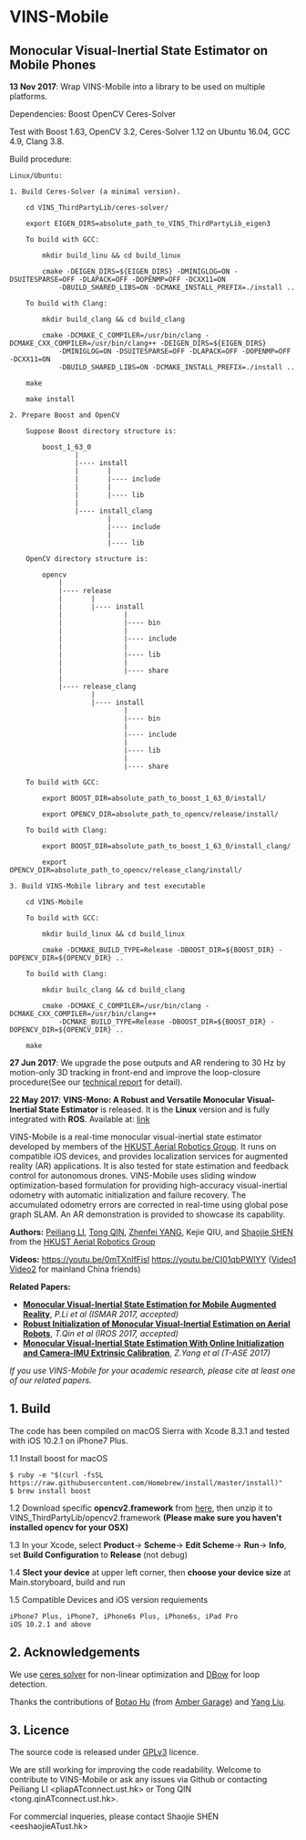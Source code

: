 # VINS-Mobile
## Monocular Visual-Inertial State Estimator on Mobile Phones

**13 Nov 2017**: Wrap VINS-Mobile into a library to be used on multiple platforms.

Dependencies: 
	Boost 
	OpenCV 
	Ceres-Solver

Test with Boost 1.63, OpenCV 3.2, Ceres-Solver 1.12 on Ubuntu 16.04, GCC 4.9, Clang 3.8.

Build procedure:

	Linux/Ubuntu:

	1. Build Ceres-Solver (a minimal version). 
		
		cd VINS_ThirdPartyLib/ceres-solver/
		
		export EIGEN_DIRS=absolute_path_to_VINS_ThirdPartyLib_eigen3

		To build with GCC:

			mkdir build_linu && cd build_linux

			cmake -DEIGEN_DIRS=${EIGEN_DIRS} -DMINIGLOG=ON -DSUITESPARSE=OFF -DLAPACK=OFF -DOPENMP=OFF -DCXX11=ON 
				-DBUILD_SHARED_LIBS=ON -DCMAKE_INSTALL_PREFIX=./install ..

		To build with Clang:

			mkdir build_clang && cd build_clang

			cmake -DCMAKE_C_COMPILER=/usr/bin/clang -DCMAKE_CXX_COMPILER=/usr/bin/clang++ -DEIGEN_DIRS=${EIGEN_DIRS} 
				-DMINIGLOG=ON -DSUITESPARSE=OFF -DLAPACK=OFF -DOPENMP=OFF -DCXX11=ON 
				-DBUILD_SHARED_LIBS=ON -DCMAKE_INSTALL_PREFIX=./install ..
		
		make 

		make install

	2. Prepare Boost and OpenCV

		Suppose Boost directory structure is:

			boost_1_63_0
					|
					|---- install
					|		|
					|		|---- include 
					|		|
					|		|---- lib
					|
					|---- install_clang
							|
							|---- include 
							|
							|---- lib

		OpenCV directory structure is:

			opencv
				|
				|---- release
				|		|
				|		|---- install
				|				|
				|				|---- bin
				|				|
				|				|---- include
				|				|
				|				|---- lib
				|				|
				|				|---- share
				|
				|---- release_clang
						|
						|---- install
								|
								|---- bin
								|
								|---- include
								|
								|---- lib
								|
								|---- share		

		To build with GCC:

			export BOOST_DIR=absolute_path_to_boost_1_63_0/install/

			export OPENCV_DIR=absolute_path_to_opencv/release/install/

		To build with Clang:

			export BOOST_DIR=absolute_path_to_boost_1_63_0/install_clang/

			export OPENCV_DIR=absolute_path_to_opencv/release_clang/install/

	3. Build VINS-Mobile library and test executable

		cd VINS-Mobile

		To build with GCC:

			mkdir build_linux && cd build_linux 

			cmake -DCMAKE_BUILD_TYPE=Release -DBOOST_DIR=${BOOST_DIR} -DOPENCV_DIR=${OPENCV_DIR} ..

		To build with Clang:

			mkdir builc_clang && cd build_clang

			cmake -DCMAKE_C_COMPILER=/usr/bin/clang -DCMAKE_CXX_COMPILER=/usr/bin/clang++ 
				-DCMAKE_BUILD_TYPE=Release -DBOOST_DIR=${BOOST_DIR} -DOPENCV_DIR=${OPENCV_DIR} .. 

		make 

**27 Jun 2017**: We upgrade the pose outputs and AR rendering to 30 Hz by motion-only 3D tracking in front-end and improve the loop-closure procedure(See our [technical report](https://github.com/HKUST-Aerial-Robotics/VINS-Mono/blob/master/support_files/paper/tro_technical_report.pdf) for detail).

**22 May 2017**:  **VINS-Mono: A Robust and Versatile Monocular Visual-Inertial State Estimator** is released. It is the **Linux** version and is fully integrated with **ROS**. Available at: [link](https://github.com/HKUST-Aerial-Robotics/VINS-Mono)


VINS-Mobile is a real-time monocular visual-inertial state estimator developed by members of the [HKUST Aerial Robotics Group](http://uav.ust.hk/). It runs on compatible iOS devices, and provides localization services for augmented reality (AR) applications. It is also tested for state estimation and feedback control for autonomous drones. VINS-Mobile uses sliding window optimization-based formulation for providing high-accuracy visual-inertial odometry with automatic initialization and failure recovery. The accumulated odometry errors are corrected in real-time using global pose graph SLAM. An AR demonstration is provided to showcase its capability.

**Authors:** [Peiliang LI](https://github.com/PeiliangLi), [Tong QIN](https://github.com/qintony), [Zhenfei YANG](https://github.com/dvorak0), Kejie QIU, and [Shaojie SHEN](http://www.ece.ust.hk/ece.php/profile/facultydetail/eeshaojie) from the [HKUST Aerial Robotics Group](http://uav.ust.hk/)

**Videos:** https://youtu.be/0mTXnIfFisI https://youtu.be/CI01qbPWlYY ([Video1](http://www.bilibili.com/video/av10813373/) [Video2](http://www.bilibili.com/video/av10813030/) for mainland China friends)

**Related Papers:**
* [**Monocular Visual-Inertial State Estimation for Mobile Augmented Reality**](http://www.ece.ust.hk/~eeshaojie/ismar2017peiliang.pdf), *P.Li et al (ISMAR 2017, accepted)*
* [**Robust Initialization of Monocular Visual-Inertial Estimation on Aerial Robots**](http://www.ece.ust.hk/~eeshaojie/iros2017tong.pdf), *T.Qin et al (IROS 2017, accepted)*
* [**Monocular Visual-Inertial State Estimation With Online Initialization and Camera-IMU Extrinsic Calibration**](http://ieeexplore.ieee.org/document/7463059/), *Z.Yang et al (T-ASE 2017)*

*If you use VINS-Mobile for your academic research, please cite at least one of our related papers.*

## 1. Build

The code has been compiled on macOS Sierra with Xcode 8.3.1 and tested with iOS 10.2.1 on iPhone7 Plus.

1.1 Install boost for macOS
```
$ ruby -e "$(curl -fsSL https://raw.githubusercontent.com/Homebrew/install/master/install)"
$ brew install boost
```

1.2 Download specific **opencv2.framework** from [here](http://uav.ust.hk/storage/opencv2.framework.zip), then unzip it to VINS_ThirdPartyLib/opencv2.framework
    **(Please make sure you haven't installed opencv for your OSX)**

1.3 In your Xcode, select **Product**-> **Scheme**-> **Edit Scheme**-> **Run**-> **Info**, set **Build Configuration** to **Release** (not debug)

1.4 **Slect your device** at upper left corner, then **choose your device size** at Main.storyboard, build and run

1.5 Compatible Devices and iOS version requiements

	iPhone7 Plus, iPhone7, iPhone6s Plus, iPhone6s, iPad Pro
	iOS 10.2.1 and above

## 2. Acknowledgements

We use [ceres solver](http://ceres-solver.org/) for non-linear optimization and [DBow](https://github.com/dorian3d/DBoW2) for loop detection.

Thanks the contributions of [Botao Hu](http://amber.botao.hu/) (from [Amber Garage](https://ambergarage.com/)) and [Yang Liu](https://github.com/wandermyz).

## 3. Licence

The source code is released under [GPLv3](http://www.gnu.org/licenses/) licence.

We are still working for improving the code readability. Welcome to contribute to VINS-Mobile or ask any issues via Github or contacting Peiliang LI <pliapATconnect.ust.hk> or Tong QIN <tong.qinATconnect.ust.hk>.

For commercial inqueries, please contact Shaojie SHEN <eeshaojieATust.hk>
